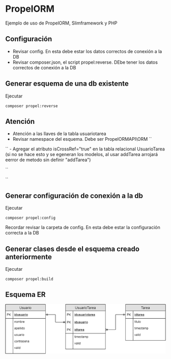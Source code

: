 # PropelORM
Ejemplo de uso de PropelORM, Slimframework y PHP

## Configuración

- Revisar config. En esta debe estar los datos correctos de conexión a la DB
- Revisar composer.json, el script propel:reverse. DEbe tener los datos correctos de conexión a la DB

## Generar esquema de una db existente

Ejecutar
```
composer propel:reverse
```

## Atención

- Atención a las llaves de la tabla usuariotarea
- Revisar namespace del esquema. Debe ser PropelORMAPI\ORM
``
<database name="default" defaultIdMethod="native" defaultPhpNamingMethod="underscore" namespace="PropelORMAPI\ORM">
``
- Agregar el atributo isCrossRef="true" en la tabla relacional UsuarioTarea (si no se hace esto y se egeneran los modelos, al usar addTarea arrojará eerror de metodo sin definir "addTarea")

``
  <table name="usuariotarea" idMethod="native" phpName="Usuariotarea"  isCrossRef="true">
``

## Generar configuración de conexión a la db

Ejecutar

```
composer propel:config
```

Recordar revisar la carpeta de config. En esta debe estar la configuración correcta a la DB

## Generar clases desde el esquema creado anteriormente

Ejecutar
```
composer propel:build
```

## Esquema ER

![ER](docs\ER.png)